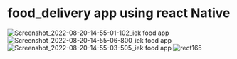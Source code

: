 # food_delivery app using react Native

![Screenshot_2022-08-20-14-55-01-102_iek food app](https://user-images.githubusercontent.com/46073342/185749736-87a1debc-4ce5-4878-8917-9adfd631ad5b.jpg)
![Screenshot_2022-08-20-14-55-06-800_iek food app](https://user-images.githubusercontent.com/46073342/185749738-caae0642-1fd0-40fd-a2f3-3078a709d141.jpg)
![Screenshot_2022-08-20-14-55-03-505_iek food app](https://user-images.githubusercontent.com/46073342/185749740-16c57c0d-a38b-4f44-af35-a023cafcbad9.jpg)
![rect165](https://user-images.githubusercontent.com/46073342/188286282-a86652a0-30c1-4144-afe3-868244cd828a.png)

